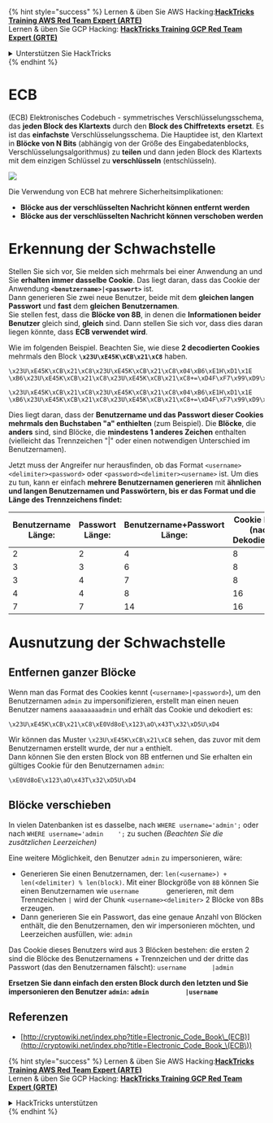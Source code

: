 {% hint style="success" %}
Lernen & üben Sie AWS Hacking:<img src="/.gitbook/assets/arte.png" alt="" data-size="line">[**HackTricks Training AWS Red Team Expert (ARTE)**](https://training.hacktricks.xyz/courses/arte)<img src="/.gitbook/assets/arte.png" alt="" data-size="line">\
Lernen & üben Sie GCP Hacking: <img src="/.gitbook/assets/grte.png" alt="" data-size="line">[**HackTricks Training GCP Red Team Expert (GRTE)**<img src="/.gitbook/assets/grte.png" alt="" data-size="line">](https://training.hacktricks.xyz/courses/grte)

<details>

<summary>Unterstützen Sie HackTricks</summary>

* Überprüfen Sie die [**Abonnementpläne**](https://github.com/sponsors/carlospolop)!
* **Treten Sie der** 💬 [**Discord-Gruppe**](https://discord.gg/hRep4RUj7f) oder der [**Telegram-Gruppe**](https://t.me/peass) bei oder **folgen** Sie uns auf **Twitter** 🐦 [**@hacktricks\_live**](https://twitter.com/hacktricks\_live)**.**
* **Teilen Sie Hacking-Tricks, indem Sie PRs an die** [**HackTricks**](https://github.com/carlospolop/hacktricks) und [**HackTricks Cloud**](https://github.com/carlospolop/hacktricks-cloud) GitHub-Repos senden.

</details>
{% endhint %}


# ECB

(ECB) Elektronisches Codebuch - symmetrisches Verschlüsselungsschema, das **jeden Block des Klartexts** durch den **Block des Chiffretexts** **ersetzt**. Es ist das **einfachste** Verschlüsselungsschema. Die Hauptidee ist, den Klartext in **Blöcke von N Bits** (abhängig von der Größe des Eingabedatenblocks, Verschlüsselungsalgorithmus) zu **teilen** und dann jeden Block des Klartexts mit dem einzigen Schlüssel zu **verschlüsseln** (entschlüsseln).

![](https://upload.wikimedia.org/wikipedia/commons/thumb/e/e6/ECB_decryption.svg/601px-ECB_decryption.svg.png)

Die Verwendung von ECB hat mehrere Sicherheitsimplikationen:

* **Blöcke aus der verschlüsselten Nachricht können entfernt werden**
* **Blöcke aus der verschlüsselten Nachricht können verschoben werden**

# Erkennung der Schwachstelle

Stellen Sie sich vor, Sie melden sich mehrmals bei einer Anwendung an und Sie **erhalten immer dasselbe Cookie**. Das liegt daran, dass das Cookie der Anwendung **`<benutzername>|<passwort>`** ist.\
Dann generieren Sie zwei neue Benutzer, beide mit dem **gleichen langen Passwort** und **fast** dem **gleichen** **Benutzernamen**.\
Sie stellen fest, dass die **Blöcke von 8B**, in denen die **Informationen beider Benutzer** gleich sind, **gleich** sind. Dann stellen Sie sich vor, dass dies daran liegen könnte, dass **ECB verwendet wird**.

Wie im folgenden Beispiel. Beachten Sie, wie diese **2 decodierten Cookies** mehrmals den Block **`\x23U\xE45K\xCB\x21\xC8`** haben.
```
\x23U\xE45K\xCB\x21\xC8\x23U\xE45K\xCB\x21\xC8\x04\xB6\xE1H\xD1\x1E \xB6\x23U\xE45K\xCB\x21\xC8\x23U\xE45K\xCB\x21\xC8+=\xD4F\xF7\x99\xD9\xA9

\x23U\xE45K\xCB\x21\xC8\x23U\xE45K\xCB\x21\xC8\x04\xB6\xE1H\xD1\x1E \xB6\x23U\xE45K\xCB\x21\xC8\x23U\xE45K\xCB\x21\xC8+=\xD4F\xF7\x99\xD9\xA9
```
Dies liegt daran, dass der **Benutzername und das Passwort dieser Cookies mehrmals den Buchstaben "a" enthielten** (zum Beispiel). Die **Blöcke**, die **anders** sind, sind Blöcke, die **mindestens 1 anderes Zeichen** enthalten (vielleicht das Trennzeichen "|" oder einen notwendigen Unterschied im Benutzernamen).

Jetzt muss der Angreifer nur herausfinden, ob das Format `<username><delimiter><password>` oder `<password><delimiter><username>` ist. Um dies zu tun, kann er einfach **mehrere Benutzernamen generieren** mit **ähnlichen und langen Benutzernamen und Passwörtern, bis er das Format und die Länge des Trennzeichens findet:**

| Benutzername Länge: | Passwort Länge: | Benutzername+Passwort Länge: | Cookie Länge (nach Dekodierung): |
| ------------------- | ---------------- | ----------------------------- | --------------------------------- |
| 2                   | 2                | 4                             | 8                                 |
| 3                   | 3                | 6                             | 8                                 |
| 3                   | 4                | 7                             | 8                                 |
| 4                   | 4                | 8                             | 16                                |
| 7                   | 7                | 14                            | 16                                |

# Ausnutzung der Schwachstelle

## Entfernen ganzer Blöcke

Wenn man das Format des Cookies kennt (`<username>|<password>`), um den Benutzernamen `admin` zu impersonifizieren, erstellt man einen neuen Benutzer namens `aaaaaaaaadmin` und erhält das Cookie und dekodiert es:
```
\x23U\xE45K\xCB\x21\xC8\xE0Vd8oE\x123\aO\x43T\x32\xD5U\xD4
```
Wir können das Muster `\x23U\xE45K\xCB\x21\xC8` sehen, das zuvor mit dem Benutzernamen erstellt wurde, der nur `a` enthielt.\
Dann können Sie den ersten Block von 8B entfernen und Sie erhalten ein gültiges Cookie für den Benutzernamen `admin`:
```
\xE0Vd8oE\x123\aO\x43T\x32\xD5U\xD4
```
## Blöcke verschieben

In vielen Datenbanken ist es dasselbe, nach `WHERE username='admin';` oder nach `WHERE username='admin    ';` zu suchen _(Beachten Sie die zusätzlichen Leerzeichen)_

Eine weitere Möglichkeit, den Benutzer `admin` zu impersonieren, wäre:

* Generieren Sie einen Benutzernamen, der: `len(<username>) + len(<delimiter) % len(block)`. Mit einer Blockgröße von `8B` können Sie einen Benutzernamen wie `username       ` generieren, mit dem Trennzeichen `|` wird der Chunk `<username><delimiter>` 2 Blöcke von 8Bs erzeugen.
* Dann generieren Sie ein Passwort, das eine genaue Anzahl von Blöcken enthält, die den Benutzernamen, den wir impersonieren möchten, und Leerzeichen ausfüllen, wie: `admin   `

Das Cookie dieses Benutzers wird aus 3 Blöcken bestehen: die ersten 2 sind die Blöcke des Benutzernamens + Trennzeichen und der dritte das Passwort (das den Benutzernamen fälscht): `username       |admin   `

**Ersetzen Sie dann einfach den ersten Block durch den letzten und Sie impersonieren den Benutzer `admin`: `admin          |username`**

## Referenzen

* [http://cryptowiki.net/index.php?title=Electronic_Code_Book\_(ECB)](http://cryptowiki.net/index.php?title=Electronic_Code_Book_\(ECB\))


{% hint style="success" %}
Lernen & üben Sie AWS Hacking:<img src="/.gitbook/assets/arte.png" alt="" data-size="line">[**HackTricks Training AWS Red Team Expert (ARTE)**](https://training.hacktricks.xyz/courses/arte)<img src="/.gitbook/assets/arte.png" alt="" data-size="line">\
Lernen & üben Sie GCP Hacking: <img src="/.gitbook/assets/grte.png" alt="" data-size="line">[**HackTricks Training GCP Red Team Expert (GRTE)**<img src="/.gitbook/assets/grte.png" alt="" data-size="line">](https://training.hacktricks.xyz/courses/grte)

<details>

<summary>HackTricks unterstützen</summary>

* Überprüfen Sie die [**Abonnementpläne**](https://github.com/sponsors/carlospolop)!
* **Treten Sie der** 💬 [**Discord-Gruppe**](https://discord.gg/hRep4RUj7f) oder der [**Telegram-Gruppe**](https://t.me/peass) bei oder **folgen** Sie uns auf **Twitter** 🐦 [**@hacktricks\_live**](https://twitter.com/hacktricks\_live)**.**
* **Teilen Sie Hacking-Tricks, indem Sie PRs an die** [**HackTricks**](https://github.com/carlospolop/hacktricks) und [**HackTricks Cloud**](https://github.com/carlospolop/hacktricks-cloud) GitHub-Repos senden.

</details>
{% endhint %}
